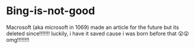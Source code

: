 # Bing-is-not-good
Macrosoft (aka microsoft in 1069) made an article for the future but its deleted since!!!!!!! luckily, i have it saved cause i was born before that 😲😲 omg!!!!!!!!
